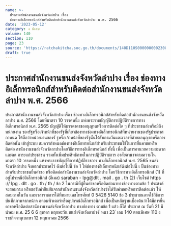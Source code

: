 ```yaml
---
name: >-
  ประกาศสำนักงานขนส่งจังหวัดลำปาง เรื่อง
  ช่องทางอิเล็กทรอนิกส์สำหรับติดต่อสำนักงานขนส่งจังหวัดลำปาง พ.ศ. 2566
date: '2023-05-12'
category: ง พิเศษ
volume: 140
section: 110
page: 23
source: 'https://ratchakitcha.soc.go.th/documents/140D110S0000000002300.pdf'
draft: true
---
```


# ประกาศสำนักงานขนส่งจังหวัดลำปาง เรื่อง ช่องทางอิเล็กทรอนิกส์สำหรับติดต่อสำนักงานขนส่งจังหวัดลำปาง พ.ศ. 2566

ประกาศสำนักงานขนส่งจังหวัดลำปาง เรื่อง ช่องทางอิเล็กทรอนิกส์สำหรับติดต่อสำนักงานขนส่งจังหวัดลาปาง พ.ศ. 2566 โดยที่มาตรา 10 วรรคหนึ่ง แห่งพระราชบัญญัติการปฏิบัติราชการทางอิเล็กทรอนิกส์ พ.ศ. 2565 บัญญัติให้บรรดาคาขออนุญาตหรือการติดต่อใด ๆ ที่ประชาชนส่งหรือมีถึงหน่วยงาน ของรัฐหรือเจ้าหน้าที่ของรัฐที่เกี่ยวข้องทางช่องทางอิเล็กทรอนิกส์ที่หน่วยงานของรัฐประกาศกาหนด ให้ถือว่าหน่วยงานของรั ฐหรือเจ้าหน้าที่ของรัฐนั้นได้รับตามวันและเวลาที่คำขออนุญาตหรือการติดต่อนั้น เข้าสู่ระบบ สมควรกำหนดช่องทางอิเล็กทรอนิกส์สำหรับประชาชนใช้ในการยื่นคาขอหรือติดต่อ สานักงานขนส่งจังหวัดลาปางโดยวิธีการทางอิเล็กทรอนิกส์ ทั้งนี้ เพื่อเป็นการอานวยความสะดวก และลด ภาระแก่ประชาชน รวมทั้งเพิ่มประสิทธิภาพในการปฏิบัติราชการ อาศัยอานาจตามความในมาตรา 10 วรรคหนึ่ง แห่งพระราชบัญญัติการปฏิบัติราชการ ทางอิเล็กทรอนิกส์ พ.ศ. 2565 ขนส่งจังหวัดลำปาง จึงออกประกาศไว้ ดังต่อไปนี้ ข้อ 1 ให้ช่องทางอิเล็กทรอนิกส์ดังต่อไปนี้ เ ป็นช่องทางสำหรับประชาชนยื่นคำขอ หรือติดต่อสำนักงานขนส่งจังหวัดลำปาง โดยวิธีการทางอิเล็กทรอนิกส์ (1) ที่อยู่ไปรษณีย์อิเล็กทรอนิกส์ (อีเมล) saraban - lpg@dlt . mail . go . th (2) เว็บไซต์ https :// lpg . dlt . go . th / th / ข้อ 2 ในกรณีที่ผู้ยื่นคำขอหรือติดต่อมาทางช่องทางตามข้อ 1 ประสงค์จะสอบถาม หรือขอรับคำยืนยันจากสำนักงานขนส่งจังหวัดลำปางว่าได้รับคำขอหรือการติดต่อแล้ว ให้สอบถามในวัน และเวลาราชการได้ที่หมายเลขโทรศัพท์ 0 5426 5140 ข้อ 3 ประชาชนอาจใช้วิธีการบันทึกภาพจากหน้าจ อคอมพิวเตอร์หรืออุปกรณ์อิเล็กทรอนิกส์ เพื่อเป็นหลักฐานเบื้องต้นว่าได้มีการยื่นคาขอหรือติดต่อสานักงานขนส่งจังหวัดลาปาง ทางช่องทาง ตามข้อ 1 แล้ว ก็ได้ ประกาศ ณ วันที่ 21 มีนำคม พ.ศ. 25 6 6 สุชาดา พฤกษะวัน ขนส่งจังหวัดลาปาง ้ หนา 23 ่ เลม 140 ตอนพิเศษ 110 ง ราชกิจจานุเบกษา 12 พฤษภาคม 2566
